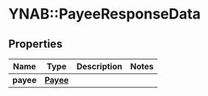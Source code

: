 # YNAB::PayeeResponseData

## Properties
Name | Type | Description | Notes
------------ | ------------- | ------------- | -------------
**payee** | [**Payee**](Payee.md) |  | 


